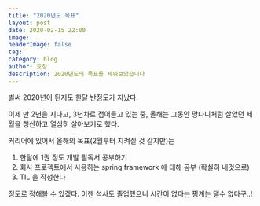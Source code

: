 ```yaml
---
title: "2020년도 목표"
layout: post
date: 2020-02-15 22:00
image: 
headerImage: false
tag: 
category: blog
author: 효징
description: 2020년도의 목표를 세워보았습니다
---
```


벌써 2020년이 된지도 한달 반정도가 지났다. 

이제 만 2년을 지나고, 3년차로 접어들고 있는 중, 올해는 그동안 망나니처럼 살았던 세월을 청산하고 열심히 살아보기로 했다. 

커리어에 있어서 올해의 목표(2월부터 지켜질 것 같지만)는 

1. 한달에 1권 정도 개발 필독서 공부하기 
2. 회사 프로젝트에서 사용하는 spring framework 에 대해 공부 (확실히 내것으로)
3. TIL 을 작성한다 

정도로 정해볼 수 있겠다. 이젠 석사도 졸업했으니 시간이 없다는 핑계는 댈수 없다구..!